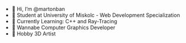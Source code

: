 - 👋 Hi, I’m @martonban
- 🏫 Student at University of Miskolc - Web Development Specialization
- 📖 Currently Learning: C++ and Ray-Tracing
- 🤤 Wannabe Computer Graphics Developer
- 🎨 Hobby 3D Artist




<!---
martonbn/martonbn is a ✨ special ✨ repository because its `README.md` (this file) appears on your GitHub profile.
You can click the Preview link to take a look at your changes.
--->
